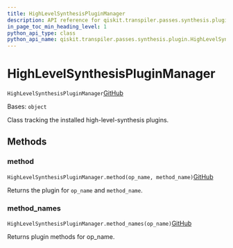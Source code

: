 ```yaml
---
title: HighLevelSynthesisPluginManager
description: API reference for qiskit.transpiler.passes.synthesis.plugin.HighLevelSynthesisPluginManager
in_page_toc_min_heading_level: 1
python_api_type: class
python_api_name: qiskit.transpiler.passes.synthesis.plugin.HighLevelSynthesisPluginManager
---
```


# HighLevelSynthesisPluginManager

<span id="qiskit.transpiler.passes.synthesis.plugin.HighLevelSynthesisPluginManager" />

`HighLevelSynthesisPluginManager`[GitHub](https://github.com/qiskit/qiskit/tree/stable/0.39/qiskit/transpiler/passes/synthesis/plugin.py "view source code")

Bases: `object`

Class tracking the installed high-level-synthesis plugins.

## Methods

### method

<span id="qiskit.transpiler.passes.synthesis.plugin.HighLevelSynthesisPluginManager.method" />

`HighLevelSynthesisPluginManager.method(op_name, method_name)`[GitHub](https://github.com/qiskit/qiskit/tree/stable/0.39/qiskit/transpiler/passes/synthesis/plugin.py "view source code")

Returns the plugin for `op_name` and `method_name`.

### method\_names

<span id="qiskit.transpiler.passes.synthesis.plugin.HighLevelSynthesisPluginManager.method_names" />

`HighLevelSynthesisPluginManager.method_names(op_name)`[GitHub](https://github.com/qiskit/qiskit/tree/stable/0.39/qiskit/transpiler/passes/synthesis/plugin.py "view source code")

Returns plugin methods for op\_name.

